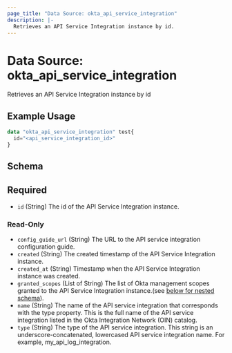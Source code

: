 ```yaml
---
page_title: "Data Source: okta_api_service_integration"
description: |-
  Retrieves an API Service Integration instance by id.
---
```


# Data Source: okta_api_service_integration

Retrieves an API Service Integration instance by id

## Example Usage

```terraform
data "okta_api_service_integration" test{
  id="<api_service_integration_id>"
}
```

<!-- schema generated by tfplugindocs -->

## Schema

## Required

- `id` (String) The id of the API Service Integration instance.

### Read-Only

- `config_guide_url` (String) The URL to the API service integration configuration guide.
- `created` (String) The created timestamp of the API Service Integration instance.
- `created_at` (String) Timestamp when the API Service Integration instance was created.
- `granted_scopes` (List of String) The list of Okta management scopes granted to the API Service Integration instance.(see [below for nested schema](#nestedblock--granted_scopes)).
- `name` (String) The name of the API service integration that corresponds with the type property. This is the full name of the API service integration listed in the Okta Integration Network (OIN) catalog.
- `type` (String) The type of the API service integration. This string is an underscore-concatenated, lowercased API service integration name. For example, my_api_log_integration.